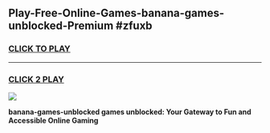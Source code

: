 
## Play-Free-Online-Games-banana-games-unblocked-Premium #zfuxb
<h3>
<a href="https://premium.freeplayer.one?title=banana-games-unblocked&ref=8M">CLICK TO PLAY</a></h3>
<hr>

<h3>
<a href="https://premium.freeplayer.one?title=banana-games-unblocked&ref=8M">CLICK 2 PLAY</a>
  
</h3>

<a href="https://premium.freeplayer.one?title=banana-games-unblocked&ref=8M"><img src="https://clearcache.store/games.png"></a>


**banana-games-unblocked games unblocked: Your Gateway to Fun and Accessible Online Gaming**
